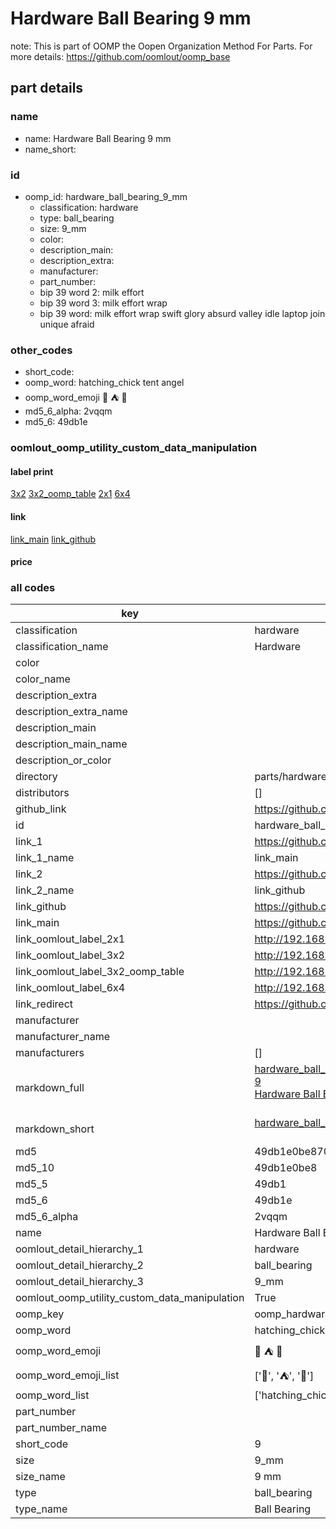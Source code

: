 # Hardware Ball Bearing 9 mm  

note: This is part of OOMP the Oopen Organization Method For Parts. For more details: https://github.com/oomlout/oomp_base

##  part details
  







### name
* name: Hardware Ball Bearing 9 mm
* name_short: 
### id
* oomp_id: hardware_ball_bearing_9_mm
  * classification: hardware
  * type: ball_bearing
  * size: 9_mm
  * color: 
  * description_main: 
  * description_extra: 
  * manufacturer: 
  * part_number: 
  * bip 39 word 2: milk effort
  * bip 39 word 3: milk effort wrap
  * bip 39 word: milk effort wrap swift glory absurd valley idle laptop join unique afraid

### other_codes
* short_code: 
* oomp_word: hatching_chick tent angel
* oomp_word_emoji :hatching_chick: :tent: :angel:
* md5_6_alpha: 2vqqm
* md5_6: 49db1e






### oomlout_oomp_utility_custom_data_manipulation
#### label print
[3x2](http://192.168.1.245:1112/?label=oomp%202vqqm)
[3x2_oomp_table](http://192.168.1.108:1112/?label=oomp%202vqqm)
[2x1](http://192.168.1.242:1112/?label=oomp%202vqqm)
[6x4](http://192.168.1.55:1112/?label=oomp%202vqqm)    

#### link

[link_main](https://github.com/oomlout/oomlout_oomp_version_1_messy/tree/main/parts/hardware_ball_bearing_9_mm) [link_github](https://github.com/oomlout/oomlout_oomp_version_1_messy/tree/main/parts/hardware_ball_bearing_9_mm)                             

#### price







### all codes 
| key | value |  
| --- | --- |  
| classification | hardware |  
| classification_name | Hardware |  
| color |  |  
| color_name |  |  
| description_extra |  |  
| description_extra_name |  |  
| description_main |  |  
| description_main_name |  |  
| description_or_color |   |  
| directory | parts/hardware_ball_bearing_9_mm |  
| distributors | [] |  
| github_link | https://github.com/oomlout/oomlout_oomp_part_src/tree/main/parts/hardware_ball_bearing_9_mm |  
| id | hardware_ball_bearing_9_mm |  
| link_1 | https://github.com/oomlout/oomlout_oomp_version_1_messy/tree/main/parts/hardware_ball_bearing_9_mm |  
| link_1_name | link_main |  
| link_2 | https://github.com/oomlout/oomlout_oomp_version_1_messy/tree/main/parts/hardware_ball_bearing_9_mm |  
| link_2_name | link_github |  
| link_github | https://github.com/oomlout/oomlout_oomp_version_1_messy/tree/main/parts/hardware_ball_bearing_9_mm |  
| link_main | https://github.com/oomlout/oomlout_oomp_version_1_messy/tree/main/parts/hardware_ball_bearing_9_mm |  
| link_oomlout_label_2x1 | http://192.168.1.242:1112/?label=oomp%202vqqm |  
| link_oomlout_label_3x2 | http://192.168.1.245:1112/?label=oomp%202vqqm |  
| link_oomlout_label_3x2_oomp_table | http://192.168.1.108:1112/?label=oomp%202vqqm |  
| link_oomlout_label_6x4 | http://192.168.1.55:1112/?label=oomp%202vqqm |  
| link_redirect | https://github.com/oomlout/oomlout_oomp_version_1_messy/tree/main/parts/hardware_ball_bearing_9_mm |  
| manufacturer |  |  
| manufacturer_name |  |  
| manufacturers | [] |  
| markdown_full | [hardware_ball_bearing_9_mm](none)<br>[9](none)<br>[Hardware Ball Bearing 9 Mm](none)<br><br> |  
| markdown_short | [hardware_ball_bearing_9_mm](none)<br><br> |  
| md5 | 49db1e0be870be1c0431cdbdfc11ac64 |  
| md5_10 | 49db1e0be8 |  
| md5_5 | 49db1 |  
| md5_6 | 49db1e |  
| md5_6_alpha | 2vqqm |  
| name | Hardware Ball Bearing 9 mm |  
| oomlout_detail_hierarchy_1 | hardware |  
| oomlout_detail_hierarchy_2 | ball_bearing |  
| oomlout_detail_hierarchy_3 | 9_mm |  
| oomlout_oomp_utility_custom_data_manipulation | True |  
| oomp_key | oomp_hardware_ball_bearing_9_mm |  
| oomp_word | hatching_chick tent angel |  
| oomp_word_emoji | :hatching_chick: :tent: :angel: |  
| oomp_word_emoji_list | [':hatching_chick:', ':tent:', ':angel:'] |  
| oomp_word_list | ['hatching_chick', 'tent', 'angel'] |  
| part_number |  |  
| part_number_name |  |  
| short_code | 9 |  
| size | 9_mm |  
| size_name | 9 mm |  
| type | ball_bearing |  
| type_name | Ball Bearing |  
